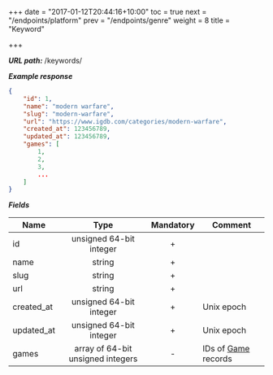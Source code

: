 +++
date = "2017-01-12T20:44:16+10:00"
toc = true
next = "/endpoints/platform"
prev = "/endpoints/genre"
weight = 8
title = "Keyword"

+++

***URL path:*** /keywords/

***Example response***

```json
{
    "id": 1,
    "name": "modern warfare",
    "slug": "modern-warfare",
    "url": "https://www.igdb.com/categories/modern-warfare",
    "created_at": 123456789,
    "updated_at": 123456789,
    "games": [
        1,
        2,
        3,
        ...
    ]
}
```

***Fields***

| Name       | Type                              | Mandatory | Comment |
| ---------- |:---------------------------------:|:---------:| ------- |
| id         | unsigned 64-bit integer           |     +     ||
| name       | string                            |     +     ||
| slug       | string                            |     +     ||
| url        | string                            |     +     ||
| created_at | unsigned 64-bit integer           |     +     | Unix epoch |
| updated_at | unsigned 64-bit integer           |     +     | Unix epoch |
| games      | array of 64-bit unsigned integers |     -     | IDs of [Game](../game) records |
